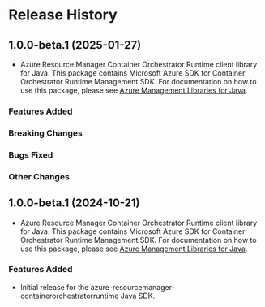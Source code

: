 # Release History

## 1.0.0-beta.1 (2025-01-27)

- Azure Resource Manager Container Orchestrator Runtime client library for Java. This package contains Microsoft Azure SDK for Container Orchestrator Runtime Management SDK. For documentation on how to use this package, please see [Azure Management Libraries for Java](https://aka.ms/azsdk/java/mgmt).

### Features Added

### Breaking Changes

### Bugs Fixed

### Other Changes

## 1.0.0-beta.1 (2024-10-21)

- Azure Resource Manager Container Orchestrator Runtime client library for Java. This package contains Microsoft Azure SDK for Container Orchestrator Runtime Management SDK. For documentation on how to use this package, please see [Azure Management Libraries for Java](https://aka.ms/azsdk/java/mgmt).

### Features Added

- Initial release for the azure-resourcemanager-containerorchestratorruntime Java SDK.
